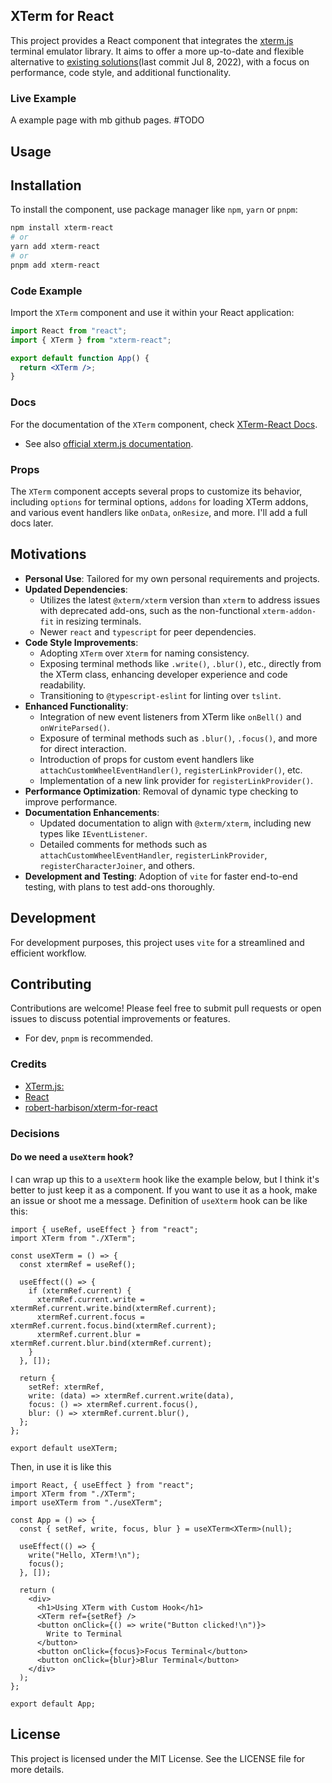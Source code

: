 ## XTerm for React

This project provides a React component that integrates the [xterm.js](https://xtermjs.org/) terminal emulator library. It aims to offer a more up-to-date and flexible alternative to [existing solutions](https://github.com/robert-harbison/xterm-for-react)(last commit Jul 8, 2022), with a focus on performance, code style, and additional functionality.

### Live Example

A example page with mb github pages. #TODO

## Usage

## Installation

To install the component, use package manager like `npm`, `yarn` or `pnpm`:

```sh
npm install xterm-react
# or
yarn add xterm-react
# or
pnpm add xterm-react
```

### Code Example

Import the `XTerm` component and use it within your React application:

```jsx
import React from "react";
import { XTerm } from "xterm-react";

export default function App() {
  return <XTerm />;
}
```

### Docs

For the documentation of the `XTerm` component, check [XTerm-React Docs](./docs.md).

- See also [official xterm.js documentation](https://xtermjs.org/docs/api/terminal/).

### Props

The `XTerm` component accepts several props to customize its behavior, including `options` for terminal options, `addons` for loading XTerm addons, and various event handlers like `onData`, `onResize`, and more.
I'll add a full docs later.

## Motivations

- **Personal Use**: Tailored for my own personal requirements and projects.
- **Updated Dependencies**:
  - Utilizes the latest `@xterm/xterm` version than `xterm` to address issues with deprecated add-ons, such as the non-functional `xterm-addon-fit` in resizing terminals.
  - Newer `react` and `typescript` for peer dependencies.
- **Code Style Improvements**:
  - Adopting `XTerm` over `Xterm` for naming consistency.
  - Exposing terminal methods like `.write()`, `.blur()`, etc., directly from the XTerm class, enhancing developer experience and code readability.
  - Transitioning to `@typescript-eslint` for linting over `tslint`.
- **Enhanced Functionality**:
  - Integration of new event listeners from XTerm like `onBell()` and `onWriteParsed()`.
  - Exposure of terminal methods such as `.blur()`, `.focus()`, and more for direct interaction.
  - Introduction of props for custom event handlers like `attachCustomWheelEventHandler()`, `registerLinkProvider()`, etc.
  - Implementation of a new link provider for `registerLinkProvider()`.
- **Performance Optimization**: Removal of dynamic type checking to improve performance.
- **Documentation Enhancements**:
  - Updated documentation to align with `@xterm/xterm`, including new types like `IEventListener`.
  - Detailed comments for methods such as `attachCustomWheelEventHandler`, `registerLinkProvider`, `registerCharacterJoiner`, and others.
- **Development and Testing**: Adoption of `vite` for faster end-to-end testing, with plans to test add-ons thoroughly.

## Development

For development purposes, this project uses `vite` for a streamlined and efficient workflow.

## Contributing

Contributions are welcome! Please feel free to submit pull requests or open issues to discuss potential improvements or features.

- For dev, `pnpm` is recommended.

### Credits

- [XTerm.js:](https://xtermjs.org/)
- [React](https://reactjs.org/)
- [robert-harbison/xterm-for-react](https://github.com/robert-harbison/xterm-for-react)

### Decisions

#### Do we need a `useXterm` hook?

I can wrap up this to a `useXterm` hook like the example below, but I think it's better to just keep it as a component. If you want to use it as a hook, make an issue or shoot me a message.
Definition of `useXterm` hook can be like this:

```tsx
import { useRef, useEffect } from "react";
import XTerm from "./XTerm";

const useXTerm = () => {
  const xtermRef = useRef();

  useEffect(() => {
    if (xtermRef.current) {
      xtermRef.current.write = xtermRef.current.write.bind(xtermRef.current);
      xtermRef.current.focus = xtermRef.current.focus.bind(xtermRef.current);
      xtermRef.current.blur = xtermRef.current.blur.bind(xtermRef.current);
    }
  }, []);

  return {
    setRef: xtermRef,
    write: (data) => xtermRef.current.write(data),
    focus: () => xtermRef.current.focus(),
    blur: () => xtermRef.current.blur(),
  };
};

export default useXTerm;
```

Then, in use it is like this

```tsx
import React, { useEffect } from "react";
import XTerm from "./XTerm";
import useXTerm from "./useXTerm";

const App = () => {
  const { setRef, write, focus, blur } = useXTerm<XTerm>(null);

  useEffect(() => {
    write("Hello, XTerm!\n");
    focus();
  }, []);

  return (
    <div>
      <h1>Using XTerm with Custom Hook</h1>
      <XTerm ref={setRef} />
      <button onClick={() => write("Button clicked!\n")}>
        Write to Terminal
      </button>
      <button onClick={focus}>Focus Terminal</button>
      <button onClick={blur}>Blur Terminal</button>
    </div>
  );
};

export default App;
```

## License

This project is licensed under the MIT License. See the LICENSE file for more details.
